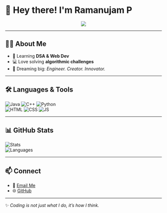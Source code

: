 # 👋 Hey there! I'm Ramanujam P  

<p align="center">
  <img src="https://readme-typing-svg.herokuapp.com?font=Fira+Code&size=22&pause=1000&color=FF6F61&center=true&vCenter=true&width=600&lines=🚀+CSE+Explorer;💡+Problem+Solver;🔥+Always+Learning;⚡+Code+%7C+Debug+%7C+Repeat" />
</p>


---

## 🧑‍💻 About Me
- 🌱 Learning **DSA & Web Dev**
- 💻 Love solving **algorithmic challenges**
- 🎯 Dreaming big: *Engineer. Creator. Innovator.*  

---

## 🛠 Languages & Tools  
![Java](https://img.shields.io/badge/Java-orange?logo=java&logoColor=white) 
![C++](https://img.shields.io/badge/C++-00599C?logo=cplusplus&logoColor=white) 
![Python](https://img.shields.io/badge/Python-blue?logo=python&logoColor=white)  
![HTML](https://img.shields.io/badge/HTML-E34F26?logo=html5&logoColor=white) 
![CSS](https://img.shields.io/badge/CSS-1572B6?logo=css3&logoColor=white) 
![JS](https://img.shields.io/badge/JavaScript-F7DF1E?logo=javascript&logoColor=black)  

---

## 📊 GitHub Stats
![Stats](https://github-readme-stats.vercel.app/api?username=Ramanujam-p&show_icons=true&theme=vision-friendly-dark)  
![Languages](https://github-readme-stats.vercel.app/api/top-langs/?username=Ramanujam-p&layout=compact&theme=vision-friendly-dark)  

---

## 📫 Connect  
- 📧 [Email Me](mailto:pramanujam68@gmail.com)  
- 🌐 [GitHub](https://github.com/Ramanujam-p)  

---
✨ *Coding is not just what I do, it’s how I think.*  

